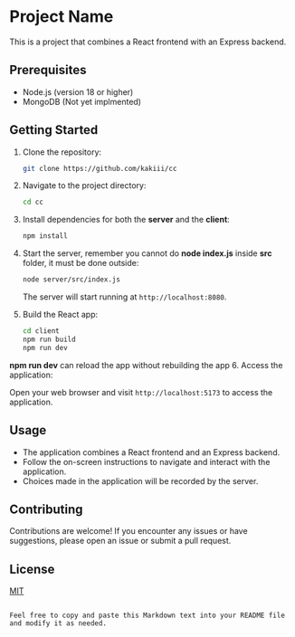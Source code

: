 # Project Name

This is a project that combines a React frontend with an Express backend.

## Prerequisites

- Node.js (version 18 or higher)
- MongoDB (Not yet implmented)

## Getting Started

1. Clone the repository:

   ```bash
   git clone https://github.com/kakiii/cc
   ```

2. Navigate to the project directory:

   ```bash
   cd cc
   ```

3. Install dependencies for both the **server** and the **client**:

   ```bash
   npm install
   ```

4. Start the server, remember you cannot do **node index.js** inside **src** folder, it must be done outside:

   ```bash
   node server/src/index.js
   ```

   The server will start running at `http://localhost:8080`.

5. Build the React app:

   ```bash
   cd client
   npm run build
   npm run dev
   ```
**npm run dev** can reload the app without rebuilding the app
6. Access the application:

   Open your web browser and visit `http://localhost:5173` to access the application.

## Usage

- The application combines a React frontend and an Express backend.
- Follow the on-screen instructions to navigate and interact with the application.
- Choices made in the application will be recorded by the server.

## Contributing

Contributions are welcome! If you encounter any issues or have suggestions, please open an issue or submit a pull request.

## License

[MIT](LICENSE)

```

Feel free to copy and paste this Markdown text into your README file and modify it as needed.
```
